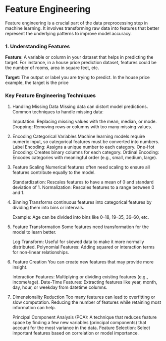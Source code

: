 # Feature Engineering

Feature engineering is a crucial part of the data preprocessing step in machine learning. It involves transforming raw data into features that better represent the underlying patterns to improve model accuracy.

### 1. Understanding Features

**Feature**: A variable or column in your dataset that helps in predicting the target. For instance, in a house price prediction dataset, features could be the number of rooms, area in square feet, etc.

**Target**: The output or label you are trying to predict. In the house price example, the target is the price

### Key Feature Engineering Techniques

1. Handling Missing Data
   Missing data can distort model predictions. Common techniques to handle missing data:

   Imputation: Replacing missing values with the mean, median, or mode.
   Dropping: Removing rows or columns with too many missing values.

2. Encoding Categorical Variables
   Machine learning models require numeric input, so categorical features must be converted into numbers.
   Label Encoding: Assigns a unique number to each category.
   One-Hot Encoding: Creates binary columns for each category.
   Ordinal Encoding: Encodes categories with meaningful order (e.g., small, medium, large).

3. Feature Scaling
   Numerical features often need scaling to ensure all features contribute equally to the model.

   Standardization: Rescales features to have a mean of 0 and standard deviation of 1.
   Normalization: Rescales features to a range between 0 and 1.

4. Binning
   Transforms continuous features into categorical features by dividing them into bins or intervals.

   Example: Age can be divided into bins like 0–18, 19–35, 36–60, etc.

5. Feature Transformation
   Some features need transformation for the model to learn better.

   Log Transform: Useful for skewed data to make it more normally distributed.
   Polynomial Features: Adding squared or interaction terms for non-linear relationships.

6. Feature Creation
   You can create new features that may provide more insight.

   Interaction Features: Multiplying or dividing existing features (e.g., income/age).
   Date-Time Features: Extracting features like year, month, day, hour, or weekday from datetime columns.

7. Dimensionality Reduction
   Too many features can lead to overfitting or slow computation. Reducing the number of features while retaining most information can help.

   Principal Component Analysis (PCA): A technique that reduces feature space by finding a few new variables (principal components) that account for the most variance in the data.
   Feature Selection: Select important features based on correlation or model importance.
